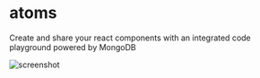 # atoms

Create and share your react components with an integrated code playground powered by MongoDB

![screenshot](https://user-images.githubusercontent.com/7684330/206622178-0e43e5cb-c6a6-4634-8b2b-ca064c29c746.jpeg)
